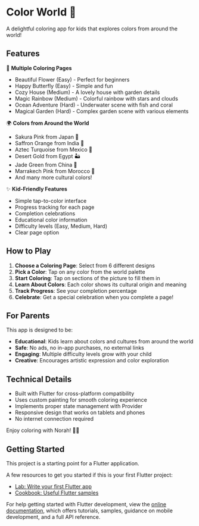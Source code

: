 # Color World 🌈

A delightful coloring app for kids that explores colors from around the world!

## Features

🎨 **Multiple Coloring Pages**
- Beautiful Flower (Easy) - Perfect for beginners
- Happy Butterfly (Easy) - Simple and fun
- Cozy House (Medium) - A lovely house with garden details
- Magic Rainbow (Medium) - Colorful rainbow with stars and clouds
- Ocean Adventure (Hard) - Underwater scene with fish and coral
- Magical Garden (Hard) - Complex garden scene with various elements

🌍 **Colors from Around the World**
- Sakura Pink from Japan 🌸
- Saffron Orange from India 🧡
- Aztec Turquoise from Mexico 💙
- Desert Gold from Egypt 🏜️
- Jade Green from China 💚
- Marrakech Pink from Morocco 🌺
- And many more cultural colors!

✨ **Kid-Friendly Features**
- Simple tap-to-color interface
- Progress tracking for each page
- Completion celebrations
- Educational color information
- Difficulty levels (Easy, Medium, Hard)
- Clear page option

## How to Play

1. **Choose a Coloring Page**: Select from 6 different designs
2. **Pick a Color**: Tap on any color from the world palette
3. **Start Coloring**: Tap on sections of the picture to fill them in
4. **Learn About Colors**: Each color shows its cultural origin and meaning
5. **Track Progress**: See your completion percentage
6. **Celebrate**: Get a special celebration when you complete a page!

## For Parents

This app is designed to be:
- **Educational**: Kids learn about colors and cultures from around the world
- **Safe**: No ads, no in-app purchases, no external links
- **Engaging**: Multiple difficulty levels grow with your child
- **Creative**: Encourages artistic expression and color exploration

## Technical Details

- Built with Flutter for cross-platform compatibility
- Uses custom painting for smooth coloring experience
- Implements proper state management with Provider
- Responsive design that works on tablets and phones
- No internet connection required

Enjoy coloring with Norah! 🎨✨

## Getting Started

This project is a starting point for a Flutter application.

A few resources to get you started if this is your first Flutter project:

- [Lab: Write your first Flutter app](https://docs.flutter.dev/get-started/codelab)
- [Cookbook: Useful Flutter samples](https://docs.flutter.dev/cookbook)

For help getting started with Flutter development, view the
[online documentation](https://docs.flutter.dev/), which offers tutorials,
samples, guidance on mobile development, and a full API reference.
